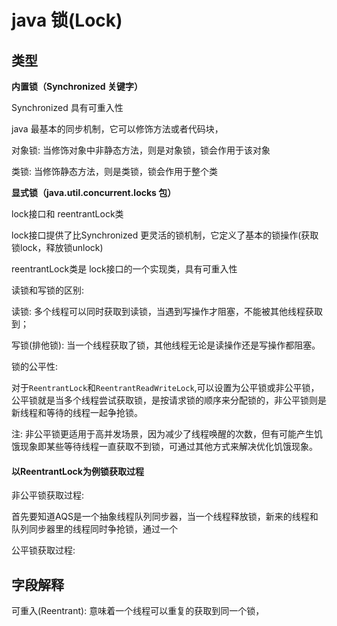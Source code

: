 # java 锁(Lock)





## 类型

**内置锁（Synchronized 关键字）**

Synchronized  具有可重入性

java 最基本的同步机制，它可以修饰方法或者代码块，

对象锁: 当修饰对象中非静态方法，则是对象锁，锁会作用于该对象

类锁: 当修饰静态方法，则是类锁，锁会作用于整个类

**显式锁（java.util.concurrent.locks 包）**

lock接口和  reentrantLock类 

lock接口提供了比Synchronized 更灵活的锁机制，它定义了基本的锁操作(获取锁lock，释放锁unlock)

reentrantLock类是 lock接口的一个实现类，具有可重入性



读锁和写锁的区别:

读锁: 多个线程可以同时获取到读锁，当遇到写操作才阻塞，不能被其他线程获取到；

写锁(排他锁): 当一个线程获取了锁，其他线程无论是读操作还是写操作都阻塞。



锁的公平性:

对于`ReentrantLock`和`ReentrantReadWriteLock`,可以设置为公平锁或非公平锁，公平锁就是当多个线程尝试获取锁，是按请求锁的顺序来分配锁的，非公平锁则是新线程和等待的线程一起争抢锁。

注: 非公平锁更适用于高并发场景，因为减少了线程唤醒的次数，但有可能产生饥饿现象即某些等待线程一直获取不到锁，可通过其他方式来解决优化饥饿现象。



#### 以ReentrantLock为例锁获取过程

非公平锁获取过程:

首先要知道AQS是一个抽象线程队列同步器，当一个线程释放锁，新来的线程和队列同步器里的线程同时争抢锁，通过一个

公平锁获取过程:





## 字段解释

可重入(Reentrant): 意味着一个线程可以重复的获取到同一个锁，